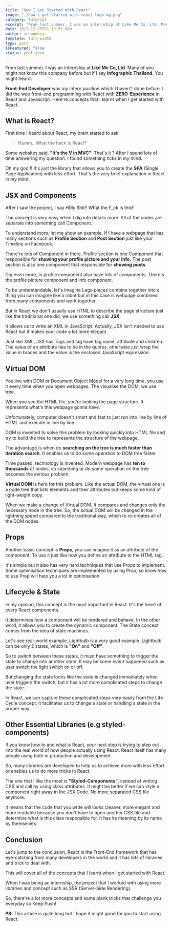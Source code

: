```yaml
---
title: "How I Get Started With React"
image: "./how-i-get-started-with-react-logo-og.png"
category: Tutorial
excerpt: "From last summer, I was an internship at Like Me Co, Ltd. Many of you might not know this company before but if I say **Infographic Thailand**. You might heard."
date: 2017-12-25T01:13:53.000
author: arnondora
templete: full-width
type: post
isFeatured: false
status: published
---
```


From last summer, I was an internship at **Like Me Co, Ltd**. Many of you might not know this company before but if I say **Infographic Thailand**. You might heard.

**Front-End Developer** was my intern position which I haven't done before. I did the web front-end programming with React with **ZERO-Experience** in React and Javascript. Here're concepts that I learnt when I get started with React.

## What is React?

First time I heard about React, my brain started to ask
>
> Humm.. What the heck is React?

Some websites said, **"It's the V in MVC"**. That's it ? After I spend lots of time answering my question. I found something ticks in my mind.

Oh my god !! It's just the library that allows you to create the **SPA** (Single Page Application) with less effort. That's the very brief explanation in React in my mind.

## JSX and Components

After I saw the project, I say H0ly $hit!! What the F\_ck is this!!

The concept is very easy when I dig into details more. All of the codes are separate into something call Component.

To understand more, let me show an example. If I have a webpage that has many sections such as **Profile Section** and **Post Section** just like your Timeline on Facebook.

There're lots of Component in there. Profile section is one Component that responsible for **showing your profile picture and your info.** The post section is also one component that responsible for **showing posts**.

Dig even more, in profile component also have lots of components. There's the profile picture component and info component.

To be understandable, let's imagine Lego pieces combine together into a thing you can imagine like a robot but in this case is webpage combined from many components and work together.

But in React we don't usually use HTML to describe the page structure just like the traditional one did, we use something call **JSX**.

It allows us to write an XML in JavaScript. Actually, JSX isn't needed to use React but it makes your code a lot more elegant.

Just like XML, JSX has Tags and tag have tag name, attribute and children. The value of an attribute has to be in the quotes, otherwise just wrap the value in braces and the value is the enclosed JavaScript expression.

## Virtual DOM

You live with DOM or Document Object Model for a very long time, you use it every time when you open webpages. The visualise the DOM, we use tree.

When you see the HTML file, you're looking the page structure. It represents what's this webpage gonna have.

Unfortunately, computer doesn't smart and fast to just run into line by line of HTML and execute in line by line.

DOM is invented to solve this problem by looking quickly into HTML file and try to build the tree to represents the structure of the webpage.

The advantage is when do **searching on the tree is much faster than iteration search**. It enables us to do some operation to DOM tree faster.

Time passed, technology is invented. Modern webpage has **ten to thousands** of nodes, so searching or do some operation on the tree becomes the serious problem.

**Virtual DOM** is hero for this problem. Like the actual DOM, the virtual one is a node tree that lists elements and their attributes but keeps some kind of light-weight copy.

When we make a change of Virtual DOM, It compares and changes only the necessary node in the tree. So, the actual DOM will be changed in the lightning speed compared to the traditional way, which to re-creates all of the DOM nodes.

## Props

Another basic concept is **Props**, you can imagine it as an attribute of the component. To use it just like how you define an attribute to the HTML tag.

It's simple but it also has very hard techniques that use Props to implement. Some optimisation techniques are implemented by using Prop, so know how to use Prop will help you a lot in optimisation.

## Lifecycle & State

In my opinion, this concept is the most important in React. It's the heart of every React components.

It determines how a component will be rendered and behave. In the other word, it allows you to create the dynamic component. The State concept comes from the idea of state machines.

Let's see real-world example, Lightbulb is a very good example. Lightbulb can be only 2 states, which is **"On"** and **"Off"**.

So to switch between these states, it must have something to trigger the state to change into another state. It may be some event happened such as user switch the light switch on or off.

But changing the state looks like the state is changed immediately when user triggers the switch, but it has a lot more complicated steps to change the state.

In React, we can capture these complicated steps very easily from the Life Cycle concept, it facilitates us to change a state or handling a state in the proper way.

## Other Essential Libraries (e.g styled-components)

If you know how to and what is React, your next step is trying to step out into the real world of how people actually using React. React itself has many people using both in production and development.

So, many libraries are developed to help us to achieve more with less effort or enables us to do more tricks in React.

The one that I like the most is **"Styled-Components"**, instead of writing CSS and call by using class attributes. It might be better if we can style a component right away in the JSX Code. No more separated CSS file anymore.

It means that the code that you write will looks cleaner, more elegant and more readable because you don't have to open another CSS file and determine what is this class responsible for. It has its meaning by its name by themselves.

## Conclusion

Let's jump to the conclusion, React is the Front-End framework that has eye-catching from many developers in the world and it has lots of libraries and trick to deal with.

This will cover all of the concepts that I learnt when I get started with React.

When I was being an internship, the project that I worked with using more libraries and concept such as SSR (Server-Side Rendering).

So, there're a lot more concepts and some plank tricks that challenge you everyday so Keep Push!

**PS**. This article is quite long but I hope it might good for you to start using React.
